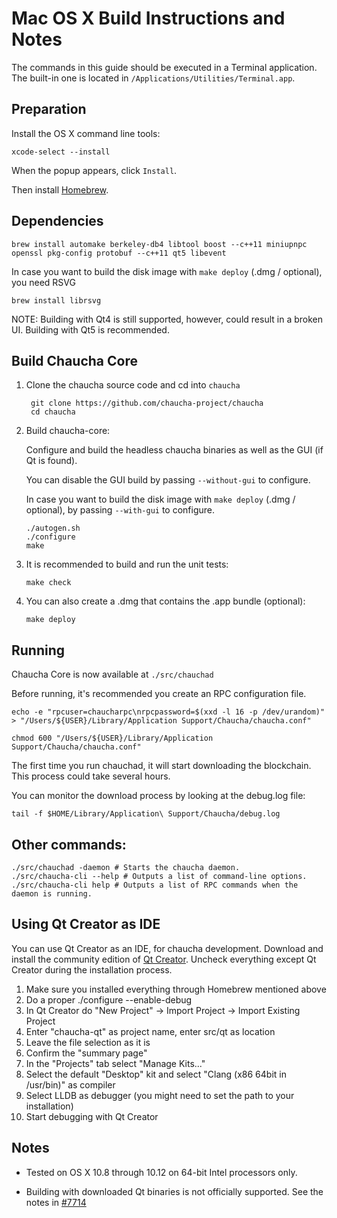 Mac OS X Build Instructions and Notes
====================================
The commands in this guide should be executed in a Terminal application.
The built-in one is located in `/Applications/Utilities/Terminal.app`.

Preparation
-----------
Install the OS X command line tools:

`xcode-select --install`

When the popup appears, click `Install`.

Then install [Homebrew](http://brew.sh).

Dependencies
----------------------

    brew install automake berkeley-db4 libtool boost --c++11 miniupnpc openssl pkg-config protobuf --c++11 qt5 libevent

In case you want to build the disk image with `make deploy` (.dmg / optional), you need RSVG

    brew install librsvg

NOTE: Building with Qt4 is still supported, however, could result in a broken UI. Building with Qt5 is recommended.

Build Chaucha Core
------------------------

1. Clone the chaucha source code and cd into `chaucha`

        git clone https://github.com/chaucha-project/chaucha
        cd chaucha

2.  Build chaucha-core:

    Configure and build the headless chaucha binaries as well as the GUI (if Qt is found).

    You can disable the GUI build by passing `--without-gui` to configure.

    In case you want to build the disk image with `make deploy` (.dmg / optional), by passing `--with-gui` to configure.

        ./autogen.sh
        ./configure
        make

3.  It is recommended to build and run the unit tests:

        make check

4.  You can also create a .dmg that contains the .app bundle (optional):

        make deploy

Running
-------

Chaucha Core is now available at `./src/chauchad`

Before running, it's recommended you create an RPC configuration file.

    echo -e "rpcuser=chaucharpc\nrpcpassword=$(xxd -l 16 -p /dev/urandom)" > "/Users/${USER}/Library/Application Support/Chaucha/chaucha.conf"

    chmod 600 "/Users/${USER}/Library/Application Support/Chaucha/chaucha.conf"

The first time you run chauchad, it will start downloading the blockchain. This process could take several hours.

You can monitor the download process by looking at the debug.log file:

    tail -f $HOME/Library/Application\ Support/Chaucha/debug.log

Other commands:
-------

    ./src/chauchad -daemon # Starts the chaucha daemon.
    ./src/chaucha-cli --help # Outputs a list of command-line options.
    ./src/chaucha-cli help # Outputs a list of RPC commands when the daemon is running.

Using Qt Creator as IDE
------------------------
You can use Qt Creator as an IDE, for chaucha development.
Download and install the community edition of [Qt Creator](https://www.qt.io/download/).
Uncheck everything except Qt Creator during the installation process.

1. Make sure you installed everything through Homebrew mentioned above
2. Do a proper ./configure --enable-debug
3. In Qt Creator do "New Project" -> Import Project -> Import Existing Project
4. Enter "chaucha-qt" as project name, enter src/qt as location
5. Leave the file selection as it is
6. Confirm the "summary page"
7. In the "Projects" tab select "Manage Kits..."
8. Select the default "Desktop" kit and select "Clang (x86 64bit in /usr/bin)" as compiler
9. Select LLDB as debugger (you might need to set the path to your installation)
10. Start debugging with Qt Creator

Notes
-----

* Tested on OS X 10.8 through 10.12 on 64-bit Intel processors only.

* Building with downloaded Qt binaries is not officially supported. See the notes in [#7714](https://github.com/bitcoin/bitcoin/issues/7714)
